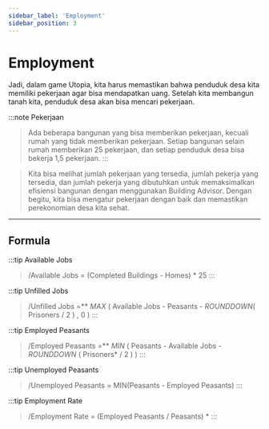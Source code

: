 ```yaml
---
sidebar_label: 'Employment'
sidebar_position: 3
---
```


# Employment

Jadi, dalam game Utopia, kita harus memastikan bahwa penduduk desa kita memiliki pekerjaan agar bisa mendapatkan uang. Setelah kita membangun tanah kita, penduduk desa akan bisa mencari pekerjaan. 

:::note Pekerjaan
>Ada beberapa bangunan yang bisa memberikan pekerjaan, kecuali rumah yang tidak memberikan pekerjaan. Setiap bangunan selain rumah memberikan 25 pekerjaan, dan setiap penduduk desa bisa bekerja 1,5 pekerjaan.
:::

>Kita bisa melihat jumlah pekerjaan yang tersedia, jumlah pekerja yang tersedia, dan jumlah pekerja yang dibutuhkan untuk memaksimalkan efisiensi bangunan dengan menggunakan Building Advisor. Dengan begitu, kita bisa mengatur pekerjaan dengan baik dan memastikan perekonomian desa kita sehat.

---
## Formula

:::tip Available Jobs
>/Available Jobs = (Completed Buildings - Homes) * 25
:::

:::tip Unfilled Jobs
>/Unfilled Jobs =** _MAX_ ( Available Jobs - Peasants - _ROUNDDOWN_( Prisoners / 2 ) , 0 )
:::

:::tip Employed Peasants
>/Employed Peasants =** _MIN_ ( Peasants - Available Jobs - _ROUNDDOWN_ ( Prisoners* / 2 ) )
:::

:::tip Unemployed Peasants
>/Unemployed Peasants = MIN(Peasants - Employed Peasants)
:::

:::tip Employment Rate
>/Employment Rate = (Employed Peasants / Peasants) * 
:::


